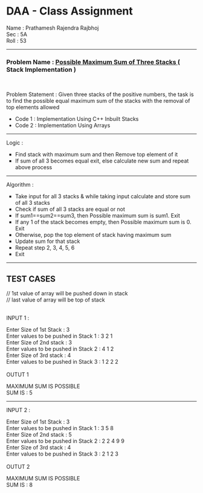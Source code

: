 <h1> DAA - Class Assignment </h1>

Name : Prathamesh Rajendra Rajbhoj <br>
Sec  : 5A <br>
Roll : 53 <br>

<hr>

<h3> Problem Name : <u> Possible Maximum Sum of Three Stacks </u> ( Stack Implementation ) </h3>

<br>

Problem Statement : Given three stacks of the positive numbers, the task is to find the possible equal maximum sum of the stacks with the removal of top elements allowed

<ul>
<li>Code 1 : Implementation Using C++ Inbuilt Stacks </li>
<li>Code 2 : Implementation Using Arrays </li>
</ul>

<hr>

Logic :

<ul style="list-style-type:square;">
  <li>Find stack with maximum sum and then Remove top element of it</li>
  <li>If sum of all 3 becomes equal exit, else calculate new sum and repeat above process</li>
</ul>

<hr>

Algorithm :

<ol style="list-style-type:square;">
  <li> Take input for all 3 stacks & while taking input calculate and store sum of all 3 stacks</li>
  <li> Check if sum of all 3 stacks are equal or not</li>
  <li> If sum1==sum2==sum3, then Possible maximum sum is sum1. Exit</li>
  <li> If any 1 of the stack becomes empty, then Possible maximum sum is 0. Exit</li>
  <li> Otherwise, pop the top element of stack having maximum sum</li>
  <li> Update sum for that stack</li>
  <li> Repeat step 2, 3, 4, 5, 6</li> 
  <li> Exit</li>
</ol>

<hr>

<h2> TEST CASES </h2>

// 1st value of array will be pushed down in stack <br>
// last value of array will be top of stack <br><br>

INPUT 1 : 

Enter Size of 1st Stack : 3 <br>
Enter values to be pushed in Stack 1 : 3 2 1 <br>
Enter Size of 2nd stack : 3<br>
Enter values to be pushed in Stack 2 : 4 1 2<br>
Enter Size of 3rd stack : 4<br>
Enter values to be pushed in Stack 3 : 1 2 2 2<br>
<br>
OUTUT 1<br>

MAXIMUM SUM IS POSSIBLE<br>
SUM IS : 5<br>

<hr>


INPUT 2 : 

Enter Size of 1st Stack : 3 <br>
Enter values to be pushed in Stack 1 : 3 5 8 <br>
Enter Size of 2nd stack : 5<br>
Enter values to be pushed in Stack 2 : 2 2 4 9 9<br>
Enter Size of 3rd stack : 4<br>
Enter values to be pushed in Stack 3 : 2 1 2 3<br>
<br>
OUTUT 2<br>

MAXIMUM SUM IS POSSIBLE<br>
SUM IS : 8<br>
